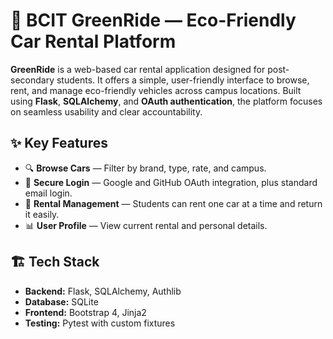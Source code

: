 # 🚗 BCIT GreenRide — Eco-Friendly Car Rental Platform

**GreenRide** is a web-based car rental application designed for post-secondary students. It offers a simple, user-friendly interface to browse, rent, and manage eco-friendly vehicles across campus locations. Built using **Flask**, **SQLAlchemy**, and **OAuth authentication**, the platform focuses on seamless usability and clear accountability.

## ✨ Key Features

- 🔍 **Browse Cars** — Filter by brand, type, rate, and campus.
- 🔐 **Secure Login** — Google and GitHub OAuth integration, plus standard email login.
- 🧾 **Rental Management** — Students can rent one car at a time and return it easily.
- 📊 **User Profile** — View current rental and personal details.

## 🏗️ Tech Stack

- **Backend:** Flask, SQLAlchemy, Authlib
- **Database:** SQLite
- **Frontend:** Bootstrap 4, Jinja2
- **Testing:** Pytest with custom fixtures
